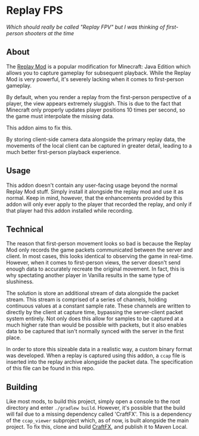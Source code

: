 # Replay FPS

*Which should really be called "Replay FPV" but I was thinking of first-person shooters at the time*

## About

The [Replay Mod](https://www.replaymod.com/) is a popular modification for Minecraft: Java Edition which allows you to capture gameplay for subsequent playback. While the Replay Mod is very powerful, it's severely lacking when it comes to first-person gameplay.

By default, when you render a replay from the first-person perspective of a player, the view appears extremely sluggish. This is due to the fact that Minecraft only properly updates player positions 10 times per second, so the game must interpolate the missing data.

This addon aims to fix this.

By storing client-side camera data alongside the primary replay data, the movements of the local client can be captured in greater detail, leading to a much better first-person playback experience.

## Usage

This addon doesn't contain any user-facing usage beyond the normal Replay Mod stuff. Simply install it alongside the replay mod and use it as normal. Keep in mind, however, that the enhancements provided by this addon will only ever apply to the player that recorded the replay, and only if that player had this addon installed while recording.

## Technical

The reason that first-person movement looks so bad is because the Replay Mod only records the game packets communicated between the server and client. In most cases, this looks identical to observing the game in real-time. However, when it comes to first-person views, the server doesn't send enough data to accurately recreate the original movement. In fact, this is why spectating another player in Vanilla results in the same type of slushiness.

The solution is store an additional stream of data alongside the packet stream. This stream is comprised of a series of channels, holding continuous values at a constant sample rate. These channels are written to directly by the client at capture time, bypassing the server-client packet system entirely. Not only does this allow for samples to be captured at a much higher rate than would be possible with packets, but it also enables data to be captured that isn't normally synced with the server in the first place.

In order to store this sizeable data in a realistic way, a custom binary format was developed. When a replay is captured using this addon, a `ccap` file is inserted into the replay archive alongside the packet data. The specification of this file can be found in this repo.

## Building

Like most mods, to build this project, simply open a console to the root directory and enter `./gradlew build`. However, it's possible that the build will fail due to a missing dependency called 'CraftFX'. This is a dependency of the `ccap_viewer` subproject which, as of now, is built alongside the main project. To fix this, clone and build [CraftFX](https://github.com/Igrium/CraftFX), and publish it to Maven Local.


